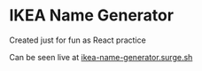 # IKEA Name Generator

Created just for fun as React practice

Can be seen live at [ikea-name-generator.surge.sh](http://ikea-name-generator.surge.sh/)
